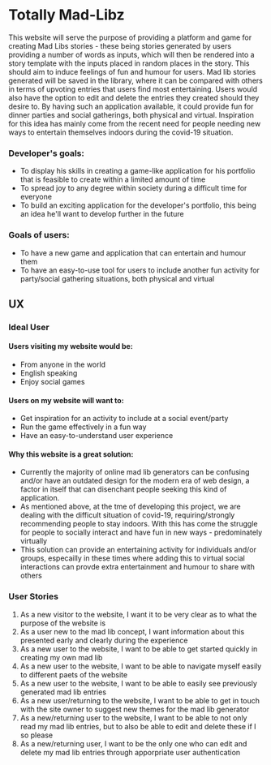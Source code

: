 # Totally Mad-Libz

This website will serve the purpose of providing a platform and game for creating Mad Libs stories - these being stories generated by users providing a number of words as inputs, which will
then be rendered into a story template with the inputs placed in random places in the story. This should aim to induce feelings of fun and humour for users. Mad lib stories generated will be saved
in the library, where it can be compared with others in terms of upvoting entries that users find most entertaining. Users would also have the option to edit and delete the entries they created should they desire to.
By having such an application available, it could provide fun for dinner parties and social gatherings, both physical and virtual. Inspiration for this idea
has mainly come from the recent need for people needing new ways to entertain themselves indoors during the covid-19 situation. 

### Developer's goals:
* To display his skills in creating a game-like application for his portfolio that is feasible to create within a limited amount of time
* To spread joy to any degree within society during a difficult time for everyone
* To build an exciting application for the developer's portfolio, this being an idea he'll want to develop further in the future

### Goals of users:
* To have a new game and application that can entertain and humour them
* To have an easy-to-use tool for users to include another fun activity for party/social gathering situations, both physical and virtual

## UX

### Ideal User

#### Users visiting my website would be:
* From anyone in the world
* English speaking
* Enjoy social games

#### Users on my website will want to:
* Get inspiration for an activity to include at a social event/party
* Run the game effectively in a fun way
* Have an easy-to-understand user experience

#### Why this website is a great solution:
* Currently the majority of online mad lib generators can be confusing and/or have an outdated design for the modern era of web design, a factor in itself that can disenchant people seeking this kind of application.
* As mentioned above, at the tme of developing this project, we are dealing with the difficult situation of covid-19, requiring/strongly recommending people to stay indoors. With this has come the struggle for people to socially interact and have fun in new ways - predominately virtually
* This solution can provide an entertaining activity for individuals and/or groups, especailly in these times where adding this to virtual social interactions can provde extra entertainment and humour to share with others

### User Stories
1. As a new visitor to the website, I want it to be very clear as to what the purpose of the website is
2. As a user new to the mad lib concept, I want information about this presented early and clearly during the experience
3. As a new user to the website, I want to be able to get started quickly in creating my own mad lib
4. As a new user to the website, I want to be able to navigate myself easily to different paets of the website
5. As a new user to the website, I want to be able to easily see previously generated mad lib entries
6. As a new user/returning to the website, I want to be able to get in touch with the site owner to suggest new themes for the mad lib generator
7. As a new/returning user to the website, I want to be able to not only read my mad lib entries, but to also be able to edit and delete these if I so please
8. As a new/returning user, I want to be the only one who can edit and delete my mad lib entries through apporpriate user authentication
